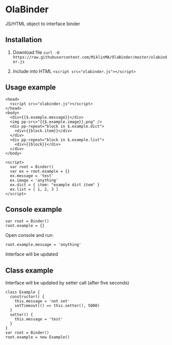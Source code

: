 # OlaBinder
JS/HTML object to interface binder

## Installation

1. Download file `curl -O https://raw.githubusercontent.com/MiklinMA/OlaBinder/master/olabinder.js`

2. Include into HTML `<script src="olabinder.js"></script>`

## Usage example

```
<head>
  <script src="olabinder.js"></script>
</head>
<body>
  <div>{{$.example.message}}</div>
  <img pp-src="{{$.example.image}}.png" />
  <div pp-repeat="block in $.example.dict">
    <div>{{block.item}}</div>
  </div>
  <div pp-repeat="block in $.example.list">
    <div>{{block}}</div>
  </div>
</body>

<script>
  var root = Binder()
  var ex = root.example = {}
  ex.message = 'test'
  ex.image = 'anything'
  ex.dict = { item: "example dict item" }
  ex.list = [ 1, 2, 3 ]  
</script>
```

## Console example

```
var root = Binder()
root.example = {}
```

Open console and run:

```
root.example.message = 'anything'
```

Interface will be updated


## Class example

Interface will be updated by setter call (after five seconds)

```
class Example {
  constructor() {
    this.message = 'not set'
    setTimeout(() => this.setter(), 5000)
  }
  setter() {
    this.message = 'test'
  }
}
var root = Binder()
root.example = new Example()
```
